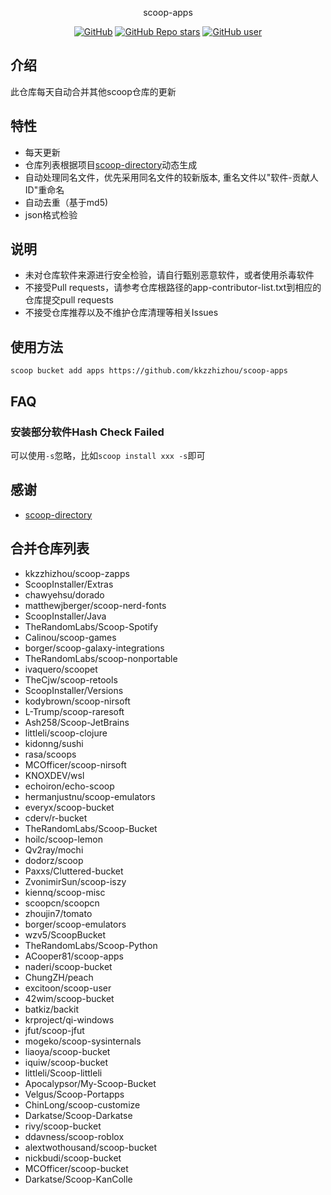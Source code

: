 <p align="center">
  scoop-apps
</p>
<p align="center">
  <a href="https://github.com/kkzzhizhou/scoop-apps"><img alt="GitHub" src="https://img.shields.io/badge/Readme--Style-standard--repository-brightgreen?style=flat-square&color=f83500"/></a>
  <a href="https://github.com/kkzzhizhou/scoop-apps"><img alt="GitHub Repo stars" src="https://img.shields.io/github/stars/kkzzhizhou/scoop-apps?style=flat-square"/></a>
  <a href="https://github.com/kkzzhizhou"><img alt="GitHub user" src="https://img.shields.io/badge/author-kkzzhizhou-brightgreen?style=flat-square"/></a>
</p>


## 介绍

此仓库每天自动合并其他scoop仓库的更新

## 特性

- 每天更新
- 仓库列表根据项目[scoop-directory](https://github.com/rasa/scoop-directory)动态生成
- 自动处理同名文件，优先采用同名文件的较新版本, 重名文件以"软件-贡献人ID"重命名
- 自动去重（基于md5)
- json格式检验

## 说明

- 未对仓库软件来源进行安全检验，请自行甄别恶意软件，或者使用杀毒软件
- 不接受Pull requests，请参考仓库根路径的app-contributor-list.txt到相应的仓库提交pull requests
- 不接受仓库推荐以及不维护仓库清理等相关Issues

## 使用方法

```
scoop bucket add apps https://github.com/kkzzhizhou/scoop-apps
```

## FAQ

### 安装部分软件Hash Check Failed

可以使用`-s`忽略，比如`scoop install xxx -s`即可

## 感谢

- [scoop-directory](https://github.com/rasa/scoop-directory)

## 合并仓库列表

- kkzzhizhou/scoop-zapps
- ScoopInstaller/Extras
- chawyehsu/dorado
- matthewjberger/scoop-nerd-fonts
- ScoopInstaller/Java
- TheRandomLabs/Scoop-Spotify
- Calinou/scoop-games
- borger/scoop-galaxy-integrations
- TheRandomLabs/scoop-nonportable
- ivaquero/scoopet
- TheCjw/scoop-retools
- ScoopInstaller/Versions
- kodybrown/scoop-nirsoft
- L-Trump/scoop-raresoft
- Ash258/Scoop-JetBrains
- littleli/scoop-clojure
- kidonng/sushi
- rasa/scoops
- MCOfficer/scoop-nirsoft
- KNOXDEV/wsl
- echoiron/echo-scoop
- hermanjustnu/scoop-emulators
- everyx/scoop-bucket
- cderv/r-bucket
- TheRandomLabs/Scoop-Bucket
- hoilc/scoop-lemon
- Qv2ray/mochi
- dodorz/scoop
- Paxxs/Cluttered-bucket
- ZvonimirSun/scoop-iszy
- kiennq/scoop-misc
- scoopcn/scoopcn
- zhoujin7/tomato
- borger/scoop-emulators
- wzv5/ScoopBucket
- TheRandomLabs/Scoop-Python
- ACooper81/scoop-apps
- naderi/scoop-bucket
- ChungZH/peach
- excitoon/scoop-user
- 42wim/scoop-bucket
- batkiz/backit
- krproject/qi-windows
- jfut/scoop-jfut
- mogeko/scoop-sysinternals
- liaoya/scoop-bucket
- iquiw/scoop-bucket
- littleli/Scoop-littleli
- Apocalypsor/My-Scoop-Bucket
- Velgus/Scoop-Portapps
- ChinLong/scoop-customize
- Darkatse/Scoop-Darkatse
- rivy/scoop-bucket
- ddavness/scoop-roblox
- alextwothousand/scoop-bucket
- nickbudi/scoop-bucket
- MCOfficer/scoop-bucket
- Darkatse/Scoop-KanColle

